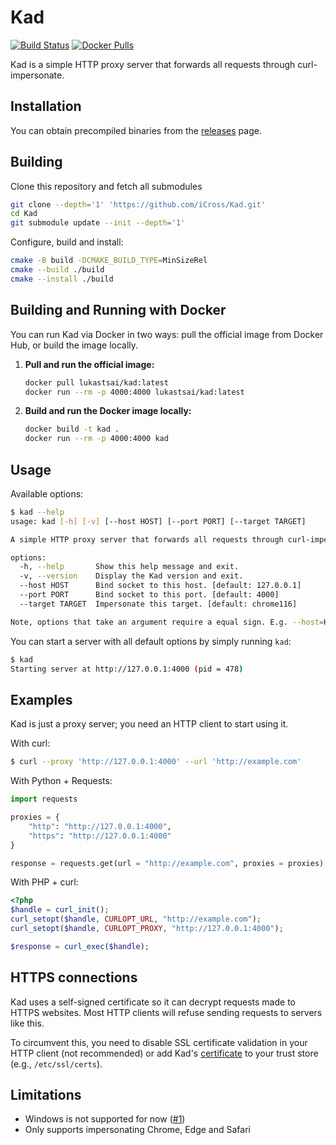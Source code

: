# Kad

[![Build Status](https://github.com/iCross/Kad/actions/workflows/build.yml/badge.svg)](https://github.com/AmanoTeam/Kad/actions/workflows/build.yml)
[![Docker Pulls](https://img.shields.io/docker/pulls/lukastsai/kad)](https://hub.docker.com/r/lukastsai/kad)

Kad is a simple HTTP proxy server that forwards all requests through curl-impersonate.

## Installation

You can obtain precompiled binaries from the [releases](https://github.com/iCross/Kad/releases) page.

## Building

Clone this repository and fetch all submodules

```bash
git clone --depth='1' 'https://github.com/iCross/Kad.git'
cd Kad
git submodule update --init --depth='1'
```

Configure, build and install:

```bash
cmake -B build -DCMAKE_BUILD_TYPE=MinSizeRel
cmake --build ./build
cmake --install ./build
```

## Building and Running with Docker

You can run Kad via Docker in two ways: pull the official image from Docker Hub, or build the image locally.

1.  **Pull and run the official image:**
    ```bash
    docker pull lukastsai/kad:latest
    docker run --rm -p 4000:4000 lukastsai/kad:latest
    ```

2.  **Build and run the Docker image locally:**
    ```bash
    docker build -t kad .
    docker run --rm -p 4000:4000 kad
    ```

## Usage

Available options:

```bash
$ kad --help
usage: kad [-h] [-v] [--host HOST] [--port PORT] [--target TARGET]

A simple HTTP proxy server that forwards all requests through curl-impersonate.

options:
  -h, --help       Show this help message and exit.
  -v, --version    Display the Kad version and exit.
  --host HOST      Bind socket to this host. [default: 127.0.0.1]
  --port PORT      Bind socket to this port. [default: 4000]
  --target TARGET  Impersonate this target. [default: chrome116]

Note, options that take an argument require a equal sign. E.g. --host=HOST
```

You can start a server with all default options by simply running `kad`:

```bash
$ kad
Starting server at http://127.0.0.1:4000 (pid = 478)
```

## Examples

Kad is just a proxy server; you need an HTTP client to start using it.

With curl:

```bash
$ curl --proxy 'http://127.0.0.1:4000' --url 'http://example.com'
```

With Python + Requests:

```python
import requests

proxies = {
    "http": "http://127.0.0.1:4000",
    "https": "http://127.0.0.1:4000"
}

response = requests.get(url = "http://example.com", proxies = proxies)
```

With PHP + curl:

```php
<?php
$handle = curl_init();
curl_setopt($handle, CURLOPT_URL, "http://example.com");
curl_setopt($handle, CURLOPT_PROXY, "http://127.0.0.1:4000");

$response = curl_exec($handle);
```

## HTTPS connections

Kad uses a self-signed certificate so it can decrypt requests made to HTTPS websites. Most HTTP clients will refuse sending requests to servers like this.

To circumvent this, you need to disable SSL certificate validation in your HTTP client (not recommended) or add Kad's [certificate](./tools/certificates/kad.crt) to your trust store (e.g., `/etc/ssl/certs`).

## Limitations

- Windows is not supported for now ([#1](https://github.com/AmanoTeam/Kad/issues/1))
- Only supports impersonating Chrome, Edge and Safari
